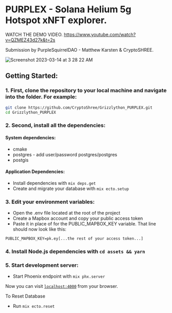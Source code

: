 # PURPLEX - Solana Helium 5g Hotspot xNFT explorer. 

WATCH THE DEMO VIDEO. https://www.youtube.com/watch?v=QZMEZ43d27k&t=2s

Submission by PurpleSquirrelDAO - Matthew Karsten & CryptoSHREE. 

![Screenshot 2023-03-14 at 3 28 22 AM](https://user-images.githubusercontent.com/101166268/224926855-ef1eb72b-5d6f-434c-b9dc-10d4fd9f1c0f.png)

## Getting Started:

### 1. First, clone the repository to your local machine and navigate into the folder. For example:

```bash
git clone https://github.com/CryptoShree/Grizzlython_PURPLEX.git
cd Grizzlython_PURPLEX
```

### 2. Second, install all the dependencies:

#### System dependencies:
* cmake
* postgres - add user/password postgres/postgres
* postgis

#### Application Dependencies:
* Install dependencies with `mix deps.get`
* Create and migrate your database with `mix ecto.setup`  

### 3. Edit your environment variables:

* Open the .env file located at the root of the project
* Create a Mapbox account and copy your public access token
* Paste it in place of <replace me> for the PUBLIC_MAPBOX_KEY variable. That line should now look like this:

`PUBLIC_MAPBOX_KEY=pk.ey[...the rest of your access token...]`

### 4. Install Node.js dependencies with `cd assets && yarn`

### 5. Start development server:
* Start Phoenix endpoint with `mix phx.server`

Now you can visit [`localhost:4000`](http://localhost:4000) from your browser.

To Reset Database

  * Run `mix ecto.reset`




